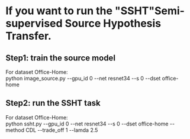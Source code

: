 # If you want to run the "SSHT"Semi-supervised Source Hypothesis Transfer.
## Step1: train the source model  
For dataset Office-Home:  
python image_source.py --gpu_id 0 --net resnet34 --s 0 --dset office-home  

## Step2: run the SSHT task
For dataset Office-Home:  
python ssht.py --gpu_id 0 --net resnet34 --s 0 --dset office-home --method CDL --trade_off 1 --lamda 2.5 

